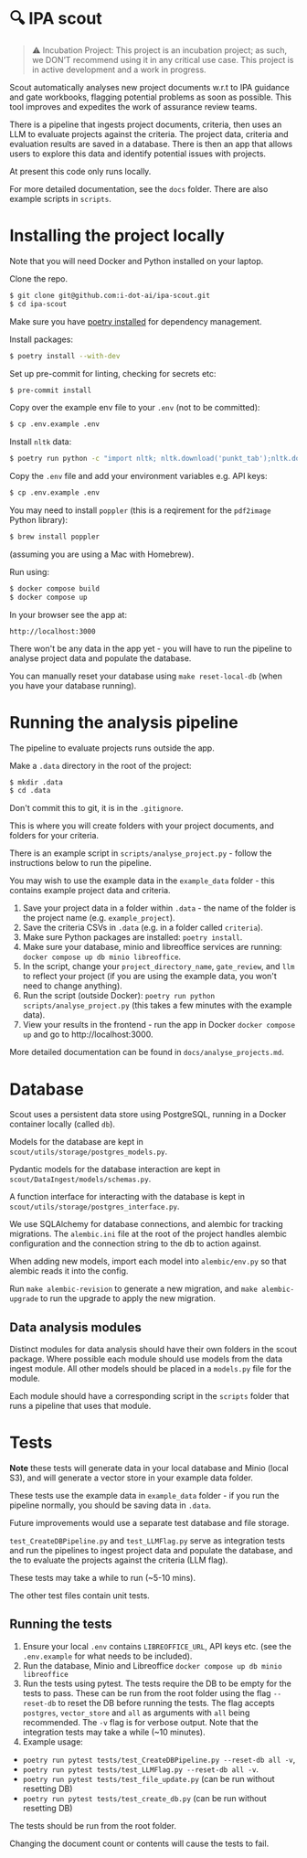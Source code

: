 #  🔍 IPA scout

> ⚠️ Incubation Project: This project is an incubation project; as such, we DON’T recommend using it in any critical use case. This project is in active development and a work in progress. 

Scout automatically analyses new project documents w.r.t to IPA guidance and gate workbooks, flagging potential problems as soon as possible. This tool improves and expedites the work of assurance review teams.

There is a pipeline that ingests project documents, criteria, then uses an LLM to evaluate projects against the criteria. The project data, criteria and evaluation results are saved in a database. There is then an app that allows users to explore this data and identify potential issues with projects.

At present this code only runs locally.

For more detailed documentation, see the `docs` folder. There are also example scripts in `scripts`.


# Installing the project locally

Note that you will need Docker and Python installed on your laptop.

Clone the repo.
```bash
$ git clone git@github.com:i-dot-ai/ipa-scout.git
$ cd ipa-scout
```
Make sure you have [poetry installed](https://python-poetry.org/docs/) for dependency management.

Install packages: 
```bash
$ poetry install --with-dev
```

Set up pre-commit for linting, checking for secrets etc:
```bash
$ pre-commit install
```

Copy over the example env file to your `.env` (not to be committed):
```bash
$ cp .env.example .env
```

Install `nltk` data:
```bash
$ poetry run python -c "import nltk; nltk.download('punkt_tab');nltk.download('averaged_perceptron_tagger_eng');nltk.download('averaged_perceptron_tagger_eng')"
```

Copy the `.env` file and add your environment variables e.g. API keys:
```bash
$ cp .env.example .env
```

You may need to install `poppler` (this is a reqirement for the `pdf2image` Python library): 
```bash
$ brew install poppler
```
(assuming you are using a Mac with Homebrew).

Run using:
```bash
$ docker compose build
$ docker compose up
```

In your browser see the app at: 
```
http://localhost:3000
```

There won't be any data in the app yet - you will have to run the pipeline to analyse project data and populate the database. 

You can manually reset your database using `make reset-local-db` (when you have your database running).


# Running the analysis pipeline

The pipeline to evaluate projects runs outside the app.

Make a `.data` directory in the root of the project: 
```bash
$ mkdir .data
$ cd .data
```
Don't commit this to git, it is in the `.gitignore`.

This is where you will create folders with your project documents, and folders for your criteria.

There is an example script in `scripts/analyse_project.py` - follow the instructions below to run the pipeline.

You may wish to use the example data in the `example_data` folder - this contains example project data and criteria.

1. Save your project data in a folder within `.data` - the name of the folder is the project name (e.g. `example_project`).
2. Save the criteria CSVs in `.data` (e.g. in a folder called `criteria`).
3. Make sure Python packages are installed: `poetry install`.
4. Make sure your database, minio and libreoffice services are running: `docker compose up db minio libreoffice`.
5. In the script, change your `project_directory_name`, `gate_review`, and `llm` to reflect your project (if you are using the example data, you won't need to change anything).
6. Run the script (outside Docker): `poetry run python scripts/analyse_project.py` (this takes a few minutes with the example data).
7. View your results in the frontend - run the app in Docker `docker compose up` and go to http://localhost:3000.

More detailed documentation can be found in `docs/analyse_projects.md`.


# Database

Scout uses a persistent data store using PostgreSQL, running in a Docker container locally (called `db`).

Models for the database are kept in `scout/utils/storage/postgres_models.py`.

Pydantic models for the database interaction are kept in `scout/DataIngest/models/schemas.py`.

A function interface for interacting with the database is kept in `scout/utils/storage/postgres_interface.py`.

We use SQLAlchemy for database connections, and alembic for tracking migrations. The `alembic.ini` file at the root of the project handles alembic configuration and the connection string to the db to action against.

When adding new models, import each model into `alembic/env.py` so that alembic reads it into the config.

Run `make alembic-revision` to generate a new migration, and `make alembic-upgrade` to run the upgrade to apply the new migration.


## Data analysis modules

Distinct modules for data analysis should have their own folders in the scout package. Where possible each module should use models from the data ingest module. All other models should be placed in a `models.py` file for the module.

Each module should have a corresponding script in the `scripts` folder that runs a pipeline that uses that module.

# Tests

**Note** these tests will generate data in your local database and Minio (local S3), and will generate a vector store in your example data folder.

These tests use the example data in `example_data` folder - if you run the pipeline normally, you should be saving data in `.data`.

Future improvements would use a separate test database and file storage.

`test_CreateDBPipeline.py` and `test_LLMFlag.py` serve as integration tests and run the pipelines to ingest project data and populate the database, and the to evaluate the projects against the criteria (LLM flag).

These tests may take a while to run (~5-10 mins).

The other test files contain unit tests.

## Running the tests

1. Ensure your local `.env` contains `LIBREOFFICE_URL`, API keys etc. (see the `.env.example` for what needs to be included).
2. Run the database, Minio and Libreoffice `docker compose up db minio libreoffice`
3. Run the tests using pytest. The tests require the DB to be empty for the tests to pass. These can be run from the root folder using the flag `--reset-db` to reset the DB before running the tests. The flag accepts `postgres`, `vector_store` and `all` as arguments with `all` being recommended. The `-v` flag is for verbose output. Note that the integration tests may take a while (~10 minutes).
4. Example usage: 
- `poetry run pytest tests/test_CreateDBPipeline.py --reset-db all -v`, 
- `poetry run pytest tests/test_LLMFlag.py --reset-db all -v`. 
- `poetry run pytest tests/test_file_update.py` (can be run without resetting DB)
- `poetry run pytest tests/test_create_db.py` (can be run without resetting DB)

The tests should be run from the root folder.

Changing the document count or contents will cause the tests to fail.

